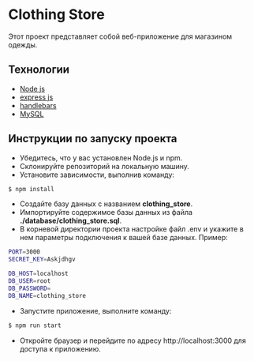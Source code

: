 # Clothing Store

Этот проект представляет собой веб-приложение для магазином одежды.

## Технологии

- [Node js](https://nodejs.org/en)
- [express js](https://expressjs.com/ru/)
- [handlebars](https://handlebarsjs.com/)
- [MySQL](https://www.mysql.com/)

## Инструкции по запуску проекта

- Убедитесь, что у вас установлен Node.js и npm.
- Склонируйте репозиторий на локальную машину.
- Установите зависимости, выполнив команду:

```sh
$ npm install
```

- Создайте базу данных с названием **clothing_store**.
- Импортируйте содержимое базы данных из файла **./database/clothing_store.sql**.
- В корневой директории проекта настройке файл .env и укажите в нем параметры подключения к вашей базе данных. Пример:

```sh
PORT=3000
SECRET_KEY=Askjdhgv

DB_HOST=localhost
DB_USER=root
DB_PASSWORD=
DB_NAME=clothing_store
```

- Запустите приложение, выполните команду:

```sh
$ npm run start
```

- Откройте браузер и перейдите по адресу http://localhost:3000 для доступа к приложению.
